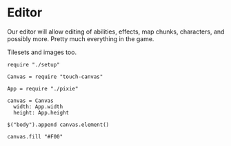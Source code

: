 Editor
======

Our editor will allow editing of abilities, effects, map chunks, characters, and
possibly more. Pretty much everything in the game.

Tilesets and images too.

    require "./setup"

    Canvas = require "touch-canvas"

    App = require "./pixie"

    canvas = Canvas
      width: App.width
      height: App.height

    $("body").append canvas.element()
    
    canvas.fill "#F00"
